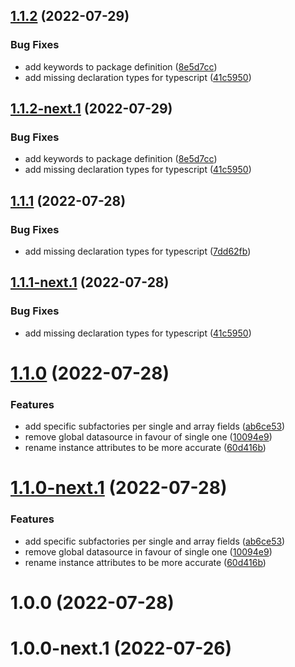 ## [1.1.2](https://github.com/jorgebodega/typeorm-factory/compare/v1.1.1...v1.1.2) (2022-07-29)


### Bug Fixes

* add keywords to package definition ([8e5d7cc](https://github.com/jorgebodega/typeorm-factory/commit/8e5d7cc593cb4da03948c09039fbf42c809a861f))
* add missing declaration types for typescript ([41c5950](https://github.com/jorgebodega/typeorm-factory/commit/41c5950fdc1099506eb9af9fe3e27c08e11534f0))

## [1.1.2-next.1](https://github.com/jorgebodega/typeorm-factory/compare/v1.1.1...v1.1.2-next.1) (2022-07-29)


### Bug Fixes

* add keywords to package definition ([8e5d7cc](https://github.com/jorgebodega/typeorm-factory/commit/8e5d7cc593cb4da03948c09039fbf42c809a861f))
* add missing declaration types for typescript ([41c5950](https://github.com/jorgebodega/typeorm-factory/commit/41c5950fdc1099506eb9af9fe3e27c08e11534f0))

## [1.1.1](https://github.com/jorgebodega/typeorm-factory/compare/v1.1.0...v1.1.1) (2022-07-28)


### Bug Fixes

* add missing declaration types for typescript ([7dd62fb](https://github.com/jorgebodega/typeorm-factory/commit/7dd62fb59e41be3b1609f645b9f8a2554b1d8bac))

## [1.1.1-next.1](https://github.com/jorgebodega/typeorm-factory/compare/v1.1.0...v1.1.1-next.1) (2022-07-28)


### Bug Fixes

* add missing declaration types for typescript ([41c5950](https://github.com/jorgebodega/typeorm-factory/commit/41c5950fdc1099506eb9af9fe3e27c08e11534f0))

# [1.1.0](https://github.com/jorgebodega/typeorm-factory/compare/v1.0.0...v1.1.0) (2022-07-28)


### Features

* add specific subfactories per single and array fields ([ab6ce53](https://github.com/jorgebodega/typeorm-factory/commit/ab6ce537211620cfac47944d5e8c05468394fea3))
* remove global datasource in favour of single one ([10094e9](https://github.com/jorgebodega/typeorm-factory/commit/10094e92d4ef8812d01fa107eed609162ad34e74))
* rename instance attributes to be more accurate ([60d416b](https://github.com/jorgebodega/typeorm-factory/commit/60d416b527e19566f8fee1583145732b14b5908c))

# [1.1.0-next.1](https://github.com/jorgebodega/typeorm-factory/compare/v1.0.0...v1.1.0-next.1) (2022-07-28)


### Features

* add specific subfactories per single and array fields ([ab6ce53](https://github.com/jorgebodega/typeorm-factory/commit/ab6ce537211620cfac47944d5e8c05468394fea3))
* remove global datasource in favour of single one ([10094e9](https://github.com/jorgebodega/typeorm-factory/commit/10094e92d4ef8812d01fa107eed609162ad34e74))
* rename instance attributes to be more accurate ([60d416b](https://github.com/jorgebodega/typeorm-factory/commit/60d416b527e19566f8fee1583145732b14b5908c))

# 1.0.0 (2022-07-28)

# 1.0.0-next.1 (2022-07-26)
